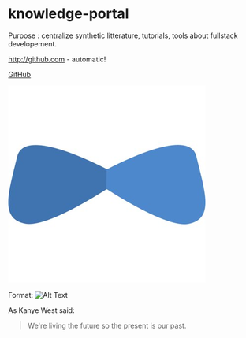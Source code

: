 # knowledge-portal
Purpose : centralize synthetic litterature, tutorials, tools about fullstack developement.

http://github.com - automatic!

[GitHub](http://github.com)

![GitHub Logo](/images/jhipster.jpg)


Format: ![Alt Text](url)


As Kanye West said:  

> We're living the future so
> the present is our past.
